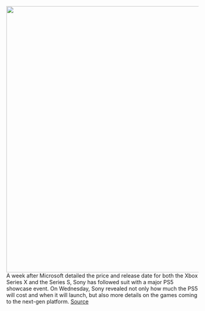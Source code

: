 <img src='https://cdn.vox-cdn.com/thumbor/Ye7GdTJYxLoR2Ogc2RHm3IeplpI=/0x0:2048x1152/1200x800/filters:focal(861x413:1187x739)/cdn.vox-cdn.com/uploads/chorus_image/image/67418837/50350257182_f99bbea1b9_k.0.jpg' width='700px' /><br/>
A week after Microsoft detailed the price and release date for both the Xbox Series X and the Series S, Sony has followed suit with a major PS5 showcase event. On Wednesday, Sony revealed not only how much the PS5 will cost and when it will launch, but also more details on the games coming to the next-gen platform.
<a href='https://www.theverge.com/2020/9/16/21437770/ps5-price-release-date-event-news-trailers-announcements'> Source <a/>